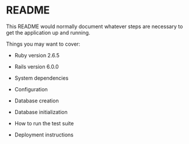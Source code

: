 # README

This README would normally document whatever steps are necessary to get the
application up and running.

Things you may want to cover:

* Ruby version 2.6.5

* Rails version 6.0.0

* System dependencies

* Configuration

* Database creation

* Database initialization

* How to run the test suite

* Deployment instructions
